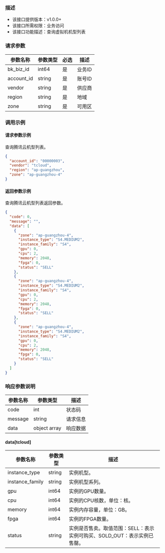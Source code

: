 ### 描述

- 该接口提供版本：v1.0.0+
- 该接口所需权限：业务访问
- 该接口功能描述：查询虚拟机机型列表

### 请求参数

| 参数名称       | 参数类型   | 必选  | 描述   |
|------------|--------|-----|------|
| bk_biz_id  | int64  | 是   | 业务ID |
| account_id | string | 是   | 账号ID |
| vendor     | string | 是   | 供应商  |
| region     | string | 是   | 地域   |
| zone       | string | 是   | 可用区  |

### 调用示例

#### 请求参数示例

查询腾讯云机型列表。

```json
{
  "account_id": "00000003",
  "vendor": "tcloud",
  "region": "ap-guangzhou",
  "zone": "ap-guangzhou-4"
}
```

#### 返回参数示例

查询腾讯云机型列表返回参数。

```json
{
  "code": 0,
  "message": "",
  "data": [
    {
      "zone": "ap-guangzhou-4",
      "instance_type": "S4.MEDIUM2",
      "instance_family": "S4",
      "gpu": 0,
      "cpu": 2,
      "memory": 2048,
      "fpga": 0,
      "status": "SELL"
    },
    {
      "zone": "ap-guangzhou-4",
      "instance_type": "S4.MEDIUM2",
      "instance_family": "S4",
      "gpu": 0,
      "cpu": 2,
      "memory": 2048,
      "fpga": 0,
      "status": "SELL"
    },
    {
      "zone": "ap-guangzhou-4",
      "instance_type": "S4.MEDIUM2",
      "instance_family": "S4",
      "gpu": 0,
      "cpu": 2,
      "memory": 2048,
      "fpga": 0,
      "status": "SELL"
    }
  ]
}
```

### 响应参数说明

| 参数名称    | 参数类型         | 描述   |
|---------|--------------|------|
| code    | int          | 状态码  |
| message | string       | 请求信息 |
| data    | object array | 响应数据 |

#### data[tcloud]

| 参数名称            | 参数类型   | 描述                                         |
|-----------------|--------|--------------------------------------------|
| instance_type   | string | 实例机型。     |
| instance_family | string | 实例机型系列。                                      |
| gpu             | int64  | 实例的GPU数量。                                    |
| cpu             | int64  | 实例的CPU核数，单位：核。                                   |
| memory          | int64  | 实例内存容量，单位：GB。                                   |
| fpga            | int64  | 实例的FPGA数量。                                   |
| status          | string | 实例是否售卖。取值范围：SELL：表示实例可购买、SOLD_OUT：表示实例已售罄。 |

